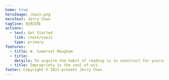```yaml
---
home: true
heroImage: /main.png
heroText: Jerry Chen
tagline: 在线文档
actions:
  - text: Get Started
    link: /note/vueJs
    type: primary
features:
  - title: W. Somerset Maugham
  - title: 
    details: To acquire the habit of reading is to construct for yourself a refuge from almost all the miseries of life.
  - title: Impropriety is the soul of wit.
footer: Copyright © 2021-present Jerry Chen
---
```

